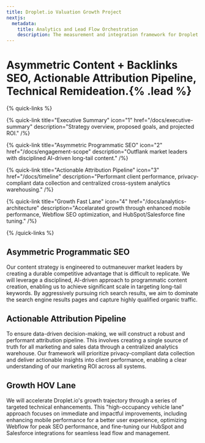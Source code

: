 ```yaml
---
title: Droplet.io Valuation Growth Project
nextjs:
  metadata:
    title: Analytics and Lead Flow Orchestration
    description: The measurement and integration framework for Droplet.io's demand generation strategy.
---
```


# Asymmetric Content + Backlinks SEO, Actionable Attribution Pipeline, Technical Remideation.{% .lead %}

{% quick-links %}

{% quick-link title="Executive Summary" icon="1" href="/docs/executive-summary" description="Strategy overview, proposed goals, and projected ROI." /%}

{% quick-link title="Asymmetric Programmatic SEO"  icon="2"  href="/docs/engagement-scope" description="Outflank market leaders with disciplined AI-driven long-tail content." /%}

{% quick-link title="Actionable Attribution Pipeline"  icon="3"  href="/docs/timeline" description="Performant client performance, privacy-compliant data collection and centralized cross-system analytics warehousing." /%}

{% quick-link title="Growth Fast Lane"  icon="4"  href="/docs/analytics-architecture" description="Accelarated growth through enhanced mobile performance, Webflow SEO optimization, and HubSpot/Salesforce fine tuning." /%}

{% /quick-links %}

## Asymmetric Programmatic SEO
Our content strategy is engineered to outmaneuver market leaders by creating a durable competitive advantage that is difficult to replicate. We will leverage a disciplined, AI-driven approach to programmatic content creation, enabling us to achieve significant scale in targeting long-tail keywords. By aggressively pursuing rich search results, we aim to dominate the search engine results pages and capture highly qualified organic traffic.

## Actionable Attribution Pipeline
To ensure data-driven decision-making, we will construct a robust and performant attribution pipeline. This involves creating a single source of truth for all marketing and sales data through a centralized analytics warehouse. Our framework will prioritize privacy-compliant data collection and deliver actionable insights into client performance, enabling a clear understanding of our marketing ROI across all systems.

## Growth HOV Lane
We will accelerate Droplet.io's growth trajectory through a series of targeted technical enhancements. This "high-occupancy vehicle lane" approach focuses on immediate and impactful improvements, including enhancing mobile performance for a better user experience, optimizing Webflow for peak SEO performance, and fine-tuning our HubSpot and Salesforce integrations for seamless lead flow and management.
